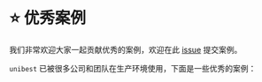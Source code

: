 # ⭐ 优秀案例

我们非常欢迎大家一起贡献优秀的案例，欢迎在此 [issue](https://github.com/feige996/unibest/issues/139) 提交案例。

`unibest` 已被很多公司和团队在生产环境使用，下面是一些优秀的案例：

<script setup>
   import bairun from './佰润.png'
   import jinhuopingtai from './进货平台.png'
   import chengzhanggui from './橙掌柜.png'
   import yundapai from './云打牌.png'
   import jiansuotong from './监所通.png'
   import jiansuoyou from './监所邮.png'
const  cases = [
    {
        name: '佰润',
        desc: '月销200w+',
        image: bairun,
    },
    {
        name: '进货平台',
        desc: '月销200w+',
        image: jinhuopingtai,
    },
    {
        name: '橙掌柜',
        desc: '月销200w+',
        image: chengzhanggui,
    },
    {
        name: '云打牌记账本',
        desc: '',
        image:yundapai,
    },
    {
        name: '监所通',
        desc: '出入所管理',
        image:jiansuotong,
    },
    {
        name: '监所邮',
        desc: '寄信管理',
        image: jiansuoyou,
    },
]
</script>

<div class="cases-container">
  <el-card v-for="(item, index) in cases" :key="index" shadow="hover">
    <template #header>
      <span class="case-title">{{ item.name }}</span>
      <span class="case-desc">{{ item.desc }}</span>
    </template>
    <el-image :src="item.image" />
  </el-card>
</div>

<style scoped>
.cases-container {
  display: grid;
  grid-template-columns: repeat(auto-fill, minmax(250px, 1fr));
  gap: 20px;
  margin: 20px 0;
}

.case-title {
  font-size: 18px;
  font-weight: 500;
}

.case-desc {
  margin-left: 10px;
  font-size: 14px;
  color: #999;
}

:deep(.el-card__body .el-image) {
  width: 100%;
  border-radius: 4px;
}
</style>
